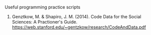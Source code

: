 Useful programming practice scripts

1. Genztkow, M. & Shapiro, J. M. (2014). Code Data for the Social Sciences: A Practioner's Guide. https://web.stanford.edu/~gentzkow/research/CodeAndData.pdf
